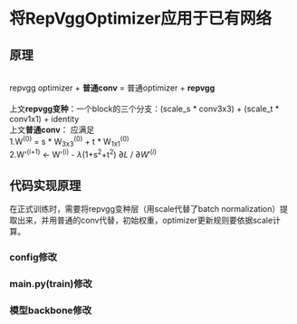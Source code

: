 # 将RepVggOptimizer应用于已有网络
## 原理
<br>repvgg optimizer + **普通conv** = 普通optimizer +  **repvgg**  
<br>上文**repvgg变种**：一个block的三个分支：(scale_s * conv3x3) + (scale_t * conv1x1) + identity
<br>上文**普通conv**： 应满足
<br>  1.W<sup>(0)</sup> = s * W<sub>3x3</sub><sup>(0)</sup> + t * W<sub>1x1</sub><sup>(0)</sup>
<br>  2.W'<sup>(i+1)</sup> $\leftarrow$ W'<sup>(i)</sup> - $\lambda$(1+s<sup>2</sup>+t<sup>2</sup>) $\partial L$ / $\partial W'^(i)$
## 代码实现原理
在正式训练时，需要将repvgg变种层（用scale代替了batch normalization）提取出来，并用普通的conv代替，初始权重，optimizer更新规则要依据scale计算。
### config修改
### main.py(train)修改
### 模型backbone修改
